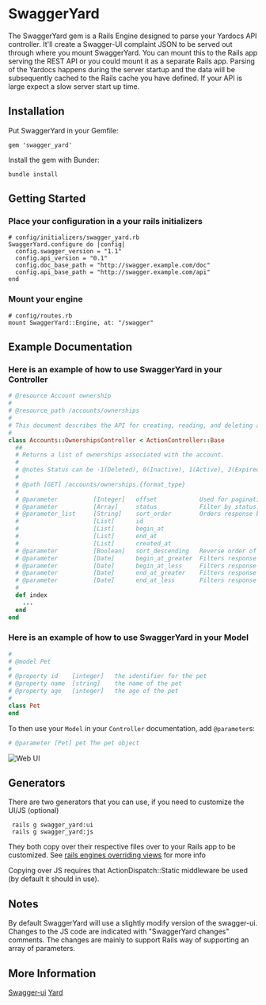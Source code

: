 # SwaggerYard #

The SwaggerYard gem is a Rails Engine designed to parse your Yardocs API controller.
It'll create a Swagger-UI complaint JSON to be served out through where you mount SwaggerYard. 
You can mount this to the Rails app serving the REST API or you could mount it as a separate Rails app.
Parsing of the Yardocs happens during the server startup and the data will be subsequently cached to the Rails cache you have defined. 
If your API is large expect a slow server start up time.

## Installation ##
  
Put SwaggerYard in your Gemfile:

    gem 'swagger_yard'

Install the gem with Bunder:

    bundle install


## Getting Started ##

### Place your configuration in a your rails initializers ###
    
    # config/initializers/swagger_yard.rb
    SwaggerYard.configure do |config|
      config.swagger_version = "1.1"
      config.api_version = "0.1"
      config.doc_base_path = "http://swagger.example.com/doc"
      config.api_base_path = "http://swagger.example.com/api"
    end

### Mount your engine ###

	# config/routes.rb
	mount SwaggerYard::Engine, at: "/swagger"

## Example Documentation ##

### Here is an example of how to use SwaggerYard in your Controller ###

```ruby
# @resource Account ownership
#
# @resource_path /accounts/ownerships
#
# This document describes the API for creating, reading, and deleting account ownerships.
#
class Accounts::OwnershipsController < ActionController::Base
  ##
  # Returns a list of ownerships associated with the account.
  #
  # @notes Status can be -1(Deleted), 0(Inactive), 1(Active), 2(Expired) and 3(Cancelled).
  #
  # @path [GET] /accounts/ownerships.{format_type}
  #
  # @parameter          [Integer]   offset            Used for pagination of response data (default: 25 items per response). Specifies the offset of the next block of data to receive.
  # @parameter          [Array]     status            Filter by status. (e.g. status[]=1&status[]=2&status[]=3).
  # @parameter_list     [String]    sort_order        Orders response by fields. (e.g. sort_order=created_at).
  #                     [List]      id                
  #                     [List]      begin_at          
  #                     [List]      end_at            
  #                     [List]      created_at        
  # @parameter          [Boolean]   sort_descending   Reverse order of sort_order sorting, make it descending.
  # @parameter          [Date]      begin_at_greater  Filters response to include only items with begin_at >= specified timestamp (e.g. begin_at_greater=2012-02-15T02:06:56Z).
  # @parameter          [Date]      begin_at_less     Filters response to include only items with begin_at <= specified timestamp (e.g. begin_at_less=2012-02-15T02:06:56Z).
  # @parameter          [Date]      end_at_greater    Filters response to include only items with end_at >= specified timestamp (e.g. end_at_greater=2012-02-15T02:06:56Z).
  # @parameter          [Date]      end_at_less       Filters response to include only items with end_at <= specified timestamp (e.g. end_at_less=2012-02-15T02:06:56Z).
  #
  def index
    ...
  end
end
```

### Here is an example of how to use SwaggerYard in your Model ###

```ruby
# 
# @model Pet
# 
# @property id    [integer]   the identifier for the pet
# @property name  [string]    the name of the pet
# @property age   [integer]   the age of the pet
# 
class Pet
end
```

To then use your `Model` in your `Controller` documentation, add `@parameter`s:

```ruby
# @parameter [Pet] pet The pet object
```

![Web UI](https://raw.github.com/tpitale/swagger_yard/master/example/web-ui.png)


## Generators ##

There are two generators that you can use, if you need to customize the UI/JS (optional)

     rails g swagger_yard:ui
     rails g swagger_yard:js

They both copy over their respective files over to your Rails app to be customized. 
See [rails engines overriding views](http://guides.rubyonrails.org/engines.html#overriding-views) for more info

Copying over JS requires that ActionDispatch::Static middleware be used (by default it should in use).


## Notes ##

By default SwaggerYard will use a slightly modify version of the swagger-ui. Changes to the JS code are indicated with "SwaggerYard changes" comments. The changes are mainly to support Rails way of supporting an array of parameters.


## More Information ##

[Swagger-ui](https://github.com/wordnik/swagger-ui)
[Yard](https://github.com/lsegal/yard)
